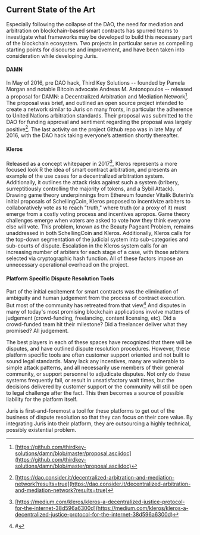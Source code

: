 ## Current State of the Art

Especially following the collapse of the DAO, the need for mediation and arbitration on blockchain-based smart contracts has spurred teams to investigate what frameworks may be developed to build this necessary part of the blockchain ecosystem. Two projects in particular serve as compelling starting points for discourse and improvement, and have been taken into consideration while developing Juris.

#### DAMN

In May of 2016, pre DAO hack, Third Key Solutions -- founded by Pamela Morgan and notable Bitcoin advocate Andreas M. Antonopoulos -- released a proposal for DAMN: a Decentralized Arbitration and Mediation Network[^1]. The proposal was brief, and outlined an open source project intended to create a network similar to Juris on many fronts, in particular the adherence to United Nations arbitration standards. Their proposal was submitted to the DAO for funding approval and sentiment regarding the proposal was largely positive[^2]. The last activity on the project Github repo was in late May of 2016, with the DAO hack taking everyone’s attention shortly thereafter.

#### Kleros

Released as a concept whitepaper in 2017[^3], Kleros represents a more focused look R the idea of smart contract arbitration, and presents an example of the use cases for a decentralized arbitration system. Additionally, it outlines the attack risks against such a system \(bribery, surreptitiously controlling the majority of tokens, and a Sybil Attack\). Drawing game theory underpinnings from Ethereum founder Vitalik Buterin’s initial proposals of SchellingCoin, Kleros proposed to incentivize arbiters to collaboratively vote as to reach "truth," where truth \(or a proxy of it\) must emerge from a costly voting process and incentives apropos. Game theory challenges emerge when voters are asked to vote how they think everyone else will vote. This problem, known as the Beauty Pageant Problem, remains unaddressed in both SchellingCoin and Kleros. Additionally, Kleros calls for the top-down segmentation of the judicial system into sub-categories and sub-courts of dispute. Escalation in the Kleros system calls for an increasing number of arbiters for each stage of a case, with those arbiters selected via cryptographic hash function. All of these factors impose an unnecessary operational overhead on the project.

#### Platform Specific Dispute Resolution Tools

Part of the initial excitement for smart contracts was the elimination of ambiguity and human judgement from the process of contract execution. But most of the community has retreated from that view[^4] And disputes in many of today's most promising blockchain applications involve matters of judgement \(crowd-funding, freelancing, content licensing, etc\). Did a crowd-funded team hit their milestone? Did a freelancer deliver what they promised? All judgement. 

The best players in each of these spaces have recognized that there will be disputes, and have outlined dispute resolution procedures. However, these platform specific tools are often customer support oriented and not built to sound legal standards. Many lack any incentives, many are vulnerable to simple attack patterns, and all necessarily use members of their general community, or support personnel to adjudicate disputes. Not only do these systems frequently fail, or result in unsatisfactory wait times, but the decisions delivered by customer support or the community will still be open to legal challenge after the fact. This then becomes a source of possible liability for the platform itself.

Juris is first-and-foremost a tool for these platforms to get out of the business of dispute resolution so that they can focus on their core value. By integrating Juris into their platform, they are outsourcing a highly technical, possibly existential problem.

[^1]:  [https://github.com/thirdkey-solutions/damn/blob/master/proposal.asciidoc](https://github.com/thirdkey-solutions/damn/blob/master/proposal.asciidoc)

[^2]:  [https://dao.consider.it/decentralized-arbitration-and-mediation-network?results=true](https://dao.consider.it/decentralized-arbitration-and-mediation-network?results=true)

[^3]:  [https://medium.com/kleros/kleros-a-decentralized-justice-protocol-for-the-internet-38d596a6300d](https://medium.com/kleros/kleros-a-decentralized-justice-protocol-for-the-internet-38d596a6300d)

[^4]:  \#

